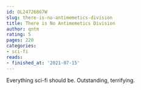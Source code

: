 ```yaml
---
id: OL24726867W
slug: there-is-no-antimemetics-division
title: There is No Antimemetics Division
author: qntm
rating: 5
pages: 220
categories:
- sci-fi
reads:
- finished_at: '2021-07-15'
---
```

Everything sci-fi should be. Outstanding, terrifying.
